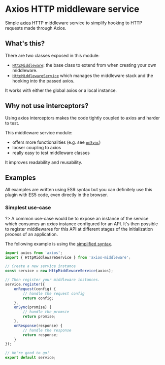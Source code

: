 # Axios HTTP middleware service

Simple [axios](https://github.com/axios/axios) HTTP middleware service to simplify hooking to HTTP requests made through Axios.

## What's this?

There are two classes exposed in this module:

- [`HttpMiddleware`](api/HttpMiddleware.md): the base class to extend from when creating your own middleware.
- [`HttpMiddlewareService`](api/HttpMiddlewareService.md) which manages the middleware stack and the hooking into the passed axios.

It works with either the global axios or a local instance.

## Why not use interceptors?

Using axios interceptors makes the code tightly coupled to axios and harder to test.

This middleware service module:

- offers more functionalities (e.g. see [`onSync`](api/HttpMiddleware?id=onsyncpromise))
- looser coupling to axios
- really easy to test middleware classes

It improves readability and reusability.

## Examples

All examples are written using ES6 syntax but you can definitely use this plugin with ES5 code, even directly in the browser.

### Simplest use-case

?> A common use-case would be to expose an instance of the service which consumes an _axios_ instance configured for an API. It's then possible to register middlewares for this API at different stages of the initialization process of an application.

The following example is using the [simplified syntax](simplified-syntax.md).

```javascript
import axios from 'axios';
import { HttpMiddlewareService } from 'axios-middleware';

// Create a new service instance
const service = new HttpMiddlewareService(axios);

// Then register your middleware instances.
service.register({
    onRequest(config) {
        // handle the request config
        return config;
    },
    onSync(promise) {
        // handle the promsie
        return promise;
    },
    onResponse(response) {
        // handle the response
        return response;
    }
});

// We're good to go!
export default service;
```

